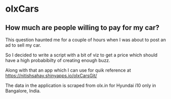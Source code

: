 # olxCars
## How much are people willing to pay for my car? 
This question haunted me for a couple of hours when I was about to post an ad to sell my car. 

So I decided to write a script with a bit of viz to get a price which should have a high probabibilty of creating enough buzz.

Along with that an app which I can use for quik reference at https://nitishsahay.shinyapps.io/olxCarsGit/

The data in the application is scraped from olx.in for Hyundai i10 only in Bangalore, India.